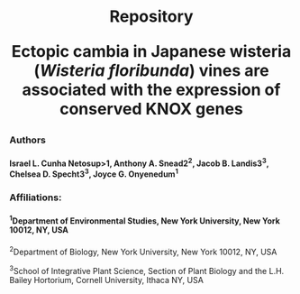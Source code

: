 # <p align="center"> Repository <p> <p align="center">Ectopic cambia in Japanese wisteria (<em>Wisteria floribunda</em>) vines are associated with the expression of conserved KNOX genes <center></p>
### <p>Authors</p>
#### <p align="left">Israel L. Cunha Netosup>1</sup>, Anthony A. Snead2<sup>2</sup>, Jacob B. Landis3<sup>3</sup>, Chelsea D. Specht3<sup>3</sup>, Joyce G. Onyenedum<sup>1</sup>

### <p>Affiliations:</p>
#### <p><sup>1</sup>Department of Environmental Studies, New York University, New York 10012, NY, USA</p> 
<p><sup>2</sup>Department of Biology, New York University, New York 10012, NY, USA</p> 
<p><sup>3</sup>School of Integrative Plant Science, Section of Plant Biology and the L.H. Bailey Hortorium, Cornell University, Ithaca NY, USA</p>
